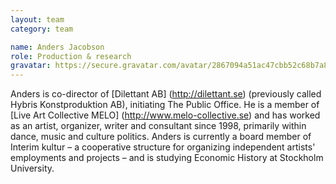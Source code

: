 ```yaml
---
layout: team
category: team

name: Anders Jacobson
role: Production & research
gravatar: https://secure.gravatar.com/avatar/2867094a51ac47cbb52c68b7a8882208
---
```


Anders is co-director of [Dilettant AB] (http://dilettant.se) (previously called Hybris Konstproduktion AB), initiating The Public Office. He is a member of [Live Art Collective MELO] (http://www.melo-collective.se) and has worked as an artist, organizer, writer and consultant since 1998, primarily within dance, music and culture politics. Anders is currently a board member of Interim kultur – a cooperative structure for organizing independent artists' employments and projects – and is studying Economic History at Stockholm University.